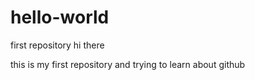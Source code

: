 # hello-world
first repository
hi there

this is my first repository and trying to learn about github
